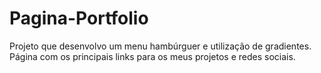 # Pagina-Portfolio
Projeto que desenvolvo um menu hambúrguer e utilização de gradientes.
Página com os principais links para os meus projetos e redes sociais.

